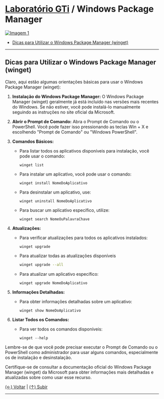 # [Laboratório GTi](https://github.com/systemboys/GTi_Laboratory#laborat%C3%B3rio-gti "Laboratório GTi") / Windows Package Manager

[![Imagem 1](https://site.com/img/exemplo.png "Imagem 1")](http://link.com "Imagem 1")

- [Dicas para Utilizar o Windows Package Manager (winget)](#dicas-para-utilizar-o-windows-package-manager-winget "Dicas para Utilizar o Windows Package Manager (winget)")

---

## Dicas para Utilizar o Windows Package Manager (winget)

Claro, aqui estão algumas orientações básicas para usar o Windows Package Manager (winget):

1. **Instalação do Windows Package Manager:**
   O Windows Package Manager (winget) geralmente já está incluído nas versões mais recentes do Windows. Se não estiver, você pode instalá-lo manualmente seguindo as instruções no site oficial da Microsoft.

2. **Abrir o Prompt de Comando:**
   Abra o Prompt de Comando ou o PowerShell. Você pode fazer isso pressionando as teclas Win + X e escolhendo "Prompt de Comando" ou "Windows PowerShell".

3. **Comandos Básicos:**
   - Para listar todos os aplicativos disponíveis para instalação, você pode usar o comando:
     ```
     winget list
     ```
   - Para instalar um aplicativo, você pode usar o comando:
     ```
     winget install NomeDoAplicativo
     ```
   - Para desinstalar um aplicativo, use:
     ```
     winget uninstall NomeDoAplicativo
     ```
   - Para buscar um aplicativo específico, utilize:
     ```
     winget search NomeOuPalavraChave
     ```

4. **Atualizações:**
   - Para verificar atualizações para todos os aplicativos instalados:
     ```
     winget upgrade
     ```
   - Para atualizar todas as atualizações disponíveis
     ```bash
     winget upgrade --all
     ```
   - Para atualizar um aplicativo específico:
     ```
     winget upgrade NomeDoAplicativo
     ```

5. **Informações Detalhadas:**
   - Para obter informações detalhadas sobre um aplicativo:
     ```
     winget show NomeDoAplicativo
     ```

6. **Listar Todos os Comandos:**
   - Para ver todos os comandos disponíveis:
     ```
     winget --help
     ```

Lembre-se de que você pode precisar executar o Prompt de Comando ou o PowerShell como administrador para usar alguns comandos, especialmente os de instalação e desinstalação.

Certifique-se de consultar a documentação oficial do Windows Package Manager (winget) da Microsoft para obter informações mais detalhadas e atualizadas sobre como usar esse recurso.

[(&larr;) Voltar](https://github.com/systemboys/GTi_Laboratory#laborat%C3%B3rio-gti "Voltar ao Sumário") | 
[(&uarr;) Subir](#laborat%C3%B3rio-gti--windows-package-manager "Subir para o topo")

---